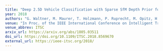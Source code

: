 ```yaml
---
title: "Deep 2.5D Vehicle Classification with Sparse SfM Depth Prior for Automated Toll Systems"
year: 2018
authors: "G. Waltner, M. Maurer, T. Holzmann, P. Ruprecht, M. Opitz, H. Possegger, F. Fraundorfer, H. Bischof"
venue: "In Proc. of the IEEE International Conference on Intelligent Transportation Systems"
venue_abbrev: ITSC
arxiv_url: https://arxiv.org/abs/1805.03511
doi_url: https://doi.org/10.1109/ITSC.2018.8569670
external_url: https://ieee-itsc.org/2018/
---
```

